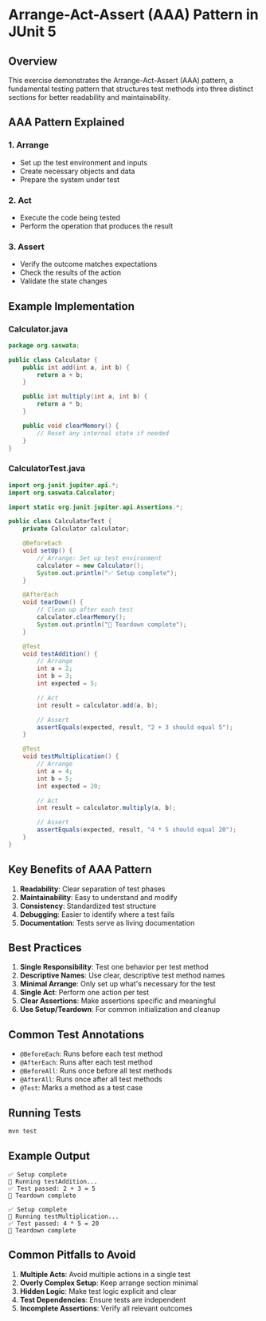 # Arrange-Act-Assert (AAA) Pattern in JUnit 5

## Overview
This exercise demonstrates the Arrange-Act-Assert (AAA) pattern, a fundamental testing pattern that structures test methods into three distinct sections for better readability and maintainability.

## AAA Pattern Explained

### 1. Arrange
- Set up the test environment and inputs
- Create necessary objects and data
- Prepare the system under test

### 2. Act
- Execute the code being tested
- Perform the operation that produces the result

### 3. Assert
- Verify the outcome matches expectations
- Check the results of the action
- Validate the state changes

## Example Implementation

### Calculator.java
```java
package org.saswata;

public class Calculator {
    public int add(int a, int b) {
        return a + b;
    }

    public int multiply(int a, int b) {
        return a * b;
    }

    public void clearMemory() {
        // Reset any internal state if needed
    }
}
```

### CalculatorTest.java
```java
import org.junit.jupiter.api.*;
import org.saswata.Calculator;

import static org.junit.jupiter.api.Assertions.*;

public class CalculatorTest {
    private Calculator calculator;

    @BeforeEach
    void setUp() {
        // Arrange: Set up test environment
        calculator = new Calculator();
        System.out.println("✅ Setup complete");
    }

    @AfterEach
    void tearDown() {
        // Clean up after each test
        calculator.clearMemory();
        System.out.println("🧹 Teardown complete");
    }

    @Test
    void testAddition() {
        // Arrange
        int a = 2;
        int b = 3;
        int expected = 5;

        // Act
        int result = calculator.add(a, b);

        // Assert
        assertEquals(expected, result, "2 + 3 should equal 5");
    }

    @Test
    void testMultiplication() {
        // Arrange
        int a = 4;
        int b = 5;
        int expected = 20;

        // Act
        int result = calculator.multiply(a, b);

        // Assert
        assertEquals(expected, result, "4 * 5 should equal 20");
    }
}
```

## Key Benefits of AAA Pattern

1. **Readability**: Clear separation of test phases
2. **Maintainability**: Easy to understand and modify
3. **Consistency**: Standardized test structure
4. **Debugging**: Easier to identify where a test fails
5. **Documentation**: Tests serve as living documentation

## Best Practices

1. **Single Responsibility**: Test one behavior per test method
2. **Descriptive Names**: Use clear, descriptive test method names
3. **Minimal Arrange**: Only set up what's necessary for the test
4. **Single Act**: Perform one action per test
5. **Clear Assertions**: Make assertions specific and meaningful
6. **Use Setup/Teardown**: For common initialization and cleanup

## Common Test Annotations

- `@BeforeEach`: Runs before each test method
- `@AfterEach`: Runs after each test method
- `@BeforeAll`: Runs once before all test methods
- `@AfterAll`: Runs once after all test methods
- `@Test`: Marks a method as a test case

## Running Tests

```bash
mvn test
```

## Example Output

```
✅ Setup complete
🧪 Running testAddition...
✅ Test passed: 2 + 3 = 5
🧹 Teardown complete

✅ Setup complete
🧪 Running testMultiplication...
✅ Test passed: 4 * 5 = 20
🧹 Teardown complete
```

## Common Pitfalls to Avoid

1. **Multiple Acts**: Avoid multiple actions in a single test
2. **Overly Complex Setup**: Keep arrange section minimal
3. **Hidden Logic**: Make test logic explicit and clear
4. **Test Dependencies**: Ensure tests are independent
5. **Incomplete Assertions**: Verify all relevant outcomes
